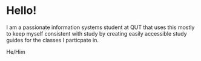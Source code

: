 # Hello!

I am a passionate information systems student at QUT that uses this mostly to keep myself consistent with study by creating easily accessible study guides for the classes I particpate in.

He/Him
